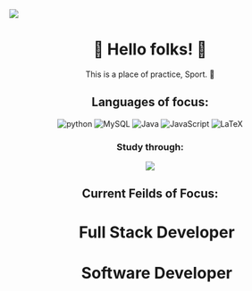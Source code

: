 <img align = "center" src = "https://i.pinimg.com/736x/c5/98/d9/c598d93e44046610cb52318a40f3a7b3.jpg">
<h1 align = "center">👹 Hello folks! 👹 </h1>

<p align = "center">This is a place of practice, Sport. 🏈</p>

<h2 align = "center">Languages of focus:</h2>

<div align = "center">
   <img alt = "python" src = "https://img.shields.io/badge/python-blue?style=for-the-badge&logo=pycharm&logoColor=white">
   <img alt = "MySQL" src = "https://img.shields.io/badge/mysql-black?style=for-the-badge&logo=codio&logoColor=white">
   <img alt = "Java" src = "https://img.shields.io/badge/Java-purple?style=for-the-badge&logo=Eclipse&logoColor=white">
   <img alt = "JavaScript" src = "https://img.shields.io/badge/html,%20css,%20javascript-%23323330.svg?style=for-the-badge&logo=sololearn&logoColor=%23F7DF1E">
   <img alt = "LaTeX" src = "https://img.shields.io/badge/LaTeX%20/%20pdf-green?style=for-the-badge&logo=codio&logoColor=black">
</div>

<div align = "center">
   <h3>Study through:</h3>
   <img src = "https://img.shields.io/badge/SN-HU-yellow?style-for-the-badge&logo=SNHU&logoColor=blue">
   
</div>

<div>
   <h2 align = "center">Current Feilds of Focus:</h2>
   <ol>
      <h1 align = "center">Full Stack Developer</h1>
      <h1 align = "center">Software Developer</h1>
   </ol>
</div>
<!-- add more later-->
